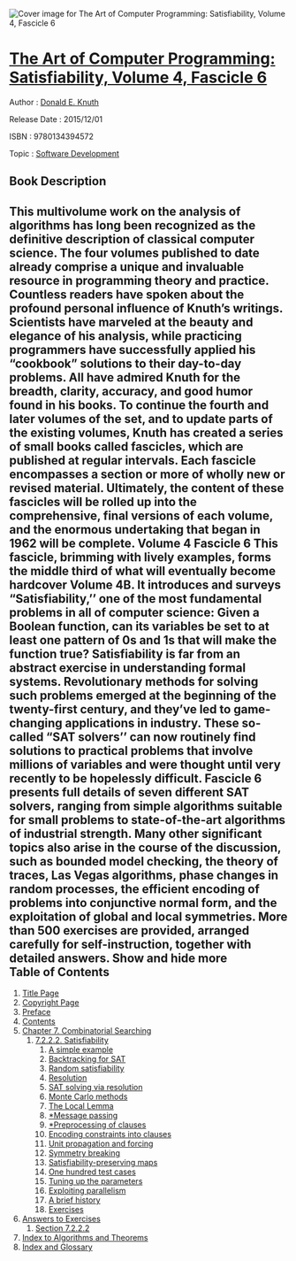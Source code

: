 ![Cover image for The Art of Computer Programming: Satisfiability, Volume 4, Fascicle 6](https://imgdetail.ebookreading.net/cover/cover/software_development/EB9780134394572.jpg)

[The Art of Computer Programming: Satisfiability, Volume 4, Fascicle 6](https://ebookreading.net/view/book/The+Art+of+Computer+Programming%3A+Satisfiability%2C+Volume+4%2C+Fascicle+6-EB9780134394572_1.html "The Art of Computer Programming: Satisfiability, Volume 4, Fascicle 6")
====================================================================================================================

Author : [Donald E. Knuth](https://ebookreading.net/search/author/Donald+E.+Knuth)

Release Date : 2015/12/01

ISBN : 9780134394572

Topic : [Software Development](https://ebookreading.net/search/category/software-development)

Book Description
-----------------

 This multivolume work on the analysis of algorithms has long been recognized as the definitive description of classical computer science. The four volumes published to date already comprise a unique and invaluable resource in programming theory and practice. Countless readers have spoken about the profound personal influence of Knuth’s writings. Scientists have marveled at the beauty and elegance of his analysis, while practicing programmers have successfully applied his “cookbook” solutions to their day-to-day problems. All have admired Knuth for the breadth, clarity, accuracy, and good humor found in his books.
To continue the fourth and later volumes of the set, and to update parts of the existing volumes, Knuth has created a series of small books called fascicles, which are published at regular intervals. Each fascicle encompasses a section or more of wholly new or revised material. Ultimately, the content of these fascicles will be rolled up into the comprehensive, final versions of each volume, and the enormous undertaking that began in 1962 will be complete.
Volume 4 Fascicle 6
This fascicle, brimming with lively examples, forms the middle third of what will eventually become hardcover Volume 4B. It introduces and surveys “Satisfiability,’’ one of the most fundamental problems in all of computer science: Given a Boolean function, can its variables be set to at least one pattern of 0s and 1s that will make the function true?
Satisfiability is far from an abstract exercise in understanding formal systems. Revolutionary methods for solving such problems emerged at the beginning of the twenty-first century, and they’ve led to game-changing applications in industry. These so-called “SAT solvers’’ can now routinely find solutions to practical problems that involve millions of variables and were thought until very recently to be hopelessly difficult.
Fascicle 6 presents full details of seven different SAT solvers, ranging from simple algorithms suitable for small problems to state-of-the-art algorithms of industrial strength. Many other significant topics also arise in the course of the discussion, such as bounded model checking, the theory of traces, Las Vegas algorithms, phase changes in random processes, the efficient encoding of problems into conjunctive normal form, and the exploitation of global and local symmetries. More than 500 exercises are provided, arranged carefully for self-instruction, together with detailed answers.
        Show and hide more                
Table of Contents
-----------------

1. [Title Page](https://ebookreading.net/view/book/The+Art+of+Computer+Programming%3A+Satisfiability%2C+Volume+4%2C+Fascicle+6-EB9780134394572_2.html#title)
1. [Copyright Page](https://ebookreading.net/view/book/The+Art+of+Computer+Programming%3A+Satisfiability%2C+Volume+4%2C+Fascicle+6-EB9780134394572_3.html#copy)
1. [Preface](https://ebookreading.net/view/book/The+Art+of+Computer+Programming%3A+Satisfiability%2C+Volume+4%2C+Fascicle+6-EB9780134394572_4.html#pref01)
1. [Contents](https://ebookreading.net/view/book/The+Art+of+Computer+Programming%3A+Satisfiability%2C+Volume+4%2C+Fascicle+6-EB9780134394572_5.html#toc)
1. [Chapter 7. Combinatorial Searching](https://ebookreading.net/view/book/The+Art+of+Computer+Programming%3A+Satisfiability%2C+Volume+4%2C+Fascicle+6-EB9780134394572_6.html#ch07)
    1. [7.2.2.2. Satisfiability](https://ebookreading.net/view/book/The+Art+of+Computer+Programming%3A+Satisfiability%2C+Volume+4%2C+Fascicle+6-EB9780134394572_6.html#ch07lev1sec1)
        1. [A simple example](https://ebookreading.net/view/book/The+Art+of+Computer+Programming%3A+Satisfiability%2C+Volume+4%2C+Fascicle+6-EB9780134394572_6.html#ch07lev2sec1)
        1. [Backtracking for SAT](https://ebookreading.net/view/book/The+Art+of+Computer+Programming%3A+Satisfiability%2C+Volume+4%2C+Fascicle+6-EB9780134394572_6.html#ch07lev2sec2)
        1. [Random satisfiability](https://ebookreading.net/view/book/The+Art+of+Computer+Programming%3A+Satisfiability%2C+Volume+4%2C+Fascicle+6-EB9780134394572_6.html#ch07lev2sec3)
        1. [Resolution](https://ebookreading.net/view/book/The+Art+of+Computer+Programming%3A+Satisfiability%2C+Volume+4%2C+Fascicle+6-EB9780134394572_6.html#ch07lev2sec4)
        1. [SAT solving via resolution](https://ebookreading.net/view/book/The+Art+of+Computer+Programming%3A+Satisfiability%2C+Volume+4%2C+Fascicle+6-EB9780134394572_7.html#ch07lev2sec5)
        1. [Monte Carlo methods](https://ebookreading.net/view/book/The+Art+of+Computer+Programming%3A+Satisfiability%2C+Volume+4%2C+Fascicle+6-EB9780134394572_7.html#ch07lev2sec6)
        1. [The Local Lemma](https://ebookreading.net/view/book/The+Art+of+Computer+Programming%3A+Satisfiability%2C+Volume+4%2C+Fascicle+6-EB9780134394572_7.html#ch07lev2sec7)
        1. [*Message passing](https://ebookreading.net/view/book/The+Art+of+Computer+Programming%3A+Satisfiability%2C+Volume+4%2C+Fascicle+6-EB9780134394572_7.html#ch07lev2sec8)
        1. [*Preprocessing of clauses](https://ebookreading.net/view/book/The+Art+of+Computer+Programming%3A+Satisfiability%2C+Volume+4%2C+Fascicle+6-EB9780134394572_7.html#ch07lev2sec9)
        1. [Encoding constraints into clauses](https://ebookreading.net/view/book/The+Art+of+Computer+Programming%3A+Satisfiability%2C+Volume+4%2C+Fascicle+6-EB9780134394572_7.html#ch07lev2sec10)
        1. [Unit propagation and forcing](https://ebookreading.net/view/book/The+Art+of+Computer+Programming%3A+Satisfiability%2C+Volume+4%2C+Fascicle+6-EB9780134394572_7.html#ch07lev2sec11)
        1. [Symmetry breaking](https://ebookreading.net/view/book/The+Art+of+Computer+Programming%3A+Satisfiability%2C+Volume+4%2C+Fascicle+6-EB9780134394572_7.html#ch07lev2sec12)
        1. [Satisfiability-preserving maps](https://ebookreading.net/view/book/The+Art+of+Computer+Programming%3A+Satisfiability%2C+Volume+4%2C+Fascicle+6-EB9780134394572_7.html#ch07lev2sec13)
        1. [One hundred test cases](https://ebookreading.net/view/book/The+Art+of+Computer+Programming%3A+Satisfiability%2C+Volume+4%2C+Fascicle+6-EB9780134394572_7.html#ch07lev2sec14)
        1. [Tuning up the parameters](https://ebookreading.net/view/book/The+Art+of+Computer+Programming%3A+Satisfiability%2C+Volume+4%2C+Fascicle+6-EB9780134394572_8.html#ch07lev2sec15)
        1. [Exploiting parallelism](https://ebookreading.net/view/book/The+Art+of+Computer+Programming%3A+Satisfiability%2C+Volume+4%2C+Fascicle+6-EB9780134394572_8.html#ch07lev2sec16)
        1. [A brief history](https://ebookreading.net/view/book/The+Art+of+Computer+Programming%3A+Satisfiability%2C+Volume+4%2C+Fascicle+6-EB9780134394572_8.html#ch07lev2sec17)
        1. [Exercises](https://ebookreading.net/view/book/The+Art+of+Computer+Programming%3A+Satisfiability%2C+Volume+4%2C+Fascicle+6-EB9780134394572_8.html#ch07lev2sec18)
1. [Answers to Exercises](https://ebookreading.net/view/book/The+Art+of+Computer+Programming%3A+Satisfiability%2C+Volume+4%2C+Fascicle+6-EB9780134394572_10.html#app01)
    1. [Section 7.2.2.2](https://ebookreading.net/view/book/The+Art+of+Computer+Programming%3A+Satisfiability%2C+Volume+4%2C+Fascicle+6-EB9780134394572_10.html#app01lev1sec1)
1. [Index to Algorithms and Theorems](https://ebookreading.net/view/book/The+Art+of+Computer+Programming%3A+Satisfiability%2C+Volume+4%2C+Fascicle+6-EB9780134394572_13.html#index)
1. [Index and Glossary](https://ebookreading.net/view/book/The+Art+of+Computer+Programming%3A+Satisfiability%2C+Volume+4%2C+Fascicle+6-EB9780134394572_14.html#index1)
